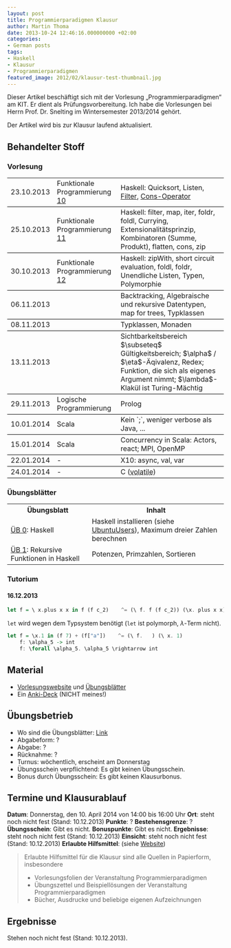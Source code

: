 ```yaml
---
layout: post
title: Programmierparadigmen Klausur
author: Martin Thoma
date: 2013-10-24 12:46:16.000000000 +02:00
categories:
- German posts
tags:
- Haskell
- Klausur
- Programmierparadigmen
featured_image: 2012/02/klausur-test-thumbnail.jpg
---
```

<div class="info">Dieser Artikel beschäftigt sich mit der Vorlesung &bdquo;Programmierparadigmen&ldquo; am KIT. Er dient als Prüfungsvorbereitung. Ich habe die Vorlesungen bei Herrn Prof. Dr. Snelting im Wintersemester 2013/2014 gehört.</div>

Der Artikel wird bis zur Klausur laufend aktualisiert.

## Behandelter Stoff ##
### Vorlesung ###
<table>
<tr>
<td style="border-bottom:1px solid black;">23.10.2013</td>
<td style="border-bottom:1px solid black;">Funktionale Programmierung <a href="http://pp.ipd.kit.edu/lehre/WS201314/paradigmen/intern/10_FunktionaleProgrammierung.pdf">10</a></td>
<td style="border-bottom:1px solid black;">Haskell: Quicksort, Listen, <a href="http://learnyouahaskell.com/higher-order-functions#maps-and-filters">Filter</a>, <a href="http://www.haskell.org/haskellwiki/Syntactic_sugar/Cons">Cons-Operator</a></td>
</tr>
<tr>
<td style="border-bottom:1px solid black;">25.10.2013</td>
<td style="border-bottom:1px solid black;">Funktionale Programmierung <a href="http://pp.ipd.kit.edu/lehre/WS201314/paradigmen/intern/11_FunktionaleProgrammierung.pdf">11</a></td>
<td style="border-bottom:1px solid black;">Haskell: filter, map, iter, foldr, foldl, Currying, Extensionalitätsprinzip, Kombinatoren (Summe, Produkt), flatten, cons, zip</td>
</tr>
<tr>
<td style="border-bottom:1px solid black;">30.10.2013</td>
<td style="border-bottom:1px solid black;">Funktionale Programmierung <a href="http://pp.ipd.kit.edu/lehre/WS201314/paradigmen/intern/12_FunktionaleProgrammierung.pdf">12</a></td>
<td style="border-bottom:1px solid black;">Haskell: zipWith, short circuit evaluation, foldl, foldr, Unendliche Listen, Typen, Polymorphie</td>
</tr>
<tr>
<td style="border-bottom:1px solid black;">06.11.2013</td>
<td style="border-bottom:1px solid black;"></td>
<td style="border-bottom:1px solid black;">Backtracking, Algebraische und rekursive Datentypen, map for trees, Typklassen</td>
</tr>
<tr>
<td style="border-bottom:1px solid black;">08.11.2013</td>
<td style="border-bottom:1px solid black;"></td>
<td style="border-bottom:1px solid black;">Typklassen, Monaden</td>
</tr>
<tr>
<td style="border-bottom:1px solid black;">13.11.2013</td>
<td style="border-bottom:1px solid black;"></td>
<td style="border-bottom:1px solid black;">Sichtbarkeitsbereich $\subseteq$ Gültigkeitsbereich; $\alpha$ / $\eta$-Äqivalenz, Redex; Funktion, die sich als eigenes Argument nimmt; $\lambda$-Klakül ist Turing-Mächtig</td>
</tr>
<tr>
<td style="border-bottom:1px solid black;">29.11.2013</td>
<td style="border-bottom:1px solid black;">Logische Programmierung</td>
<td style="border-bottom:1px solid black;">Prolog</td>
</tr>
<tr>
<td style="border-bottom:1px solid black;">10.01.2014</td>
<td style="border-bottom:1px solid black;">Scala</td>
<td style="border-bottom:1px solid black;">Kein `;`, weniger verbose als Java, ...</td>
</tr>
<tr>
<td style="border-bottom:1px solid black;">15.01.2014</td>
<td style="border-bottom:1px solid black;">Scala</td>
<td style="border-bottom:1px solid black;">Concurrency in Scala: Actors, react; MPI, OpenMP</td>
</tr>
<tr>
<td style="border-bottom:1px solid black;">22.01.2014</td>
<td style="border-bottom:1px solid black;">-</td>
<td style="border-bottom:1px solid black;">X10: async, val, var</td>
</tr>
<tr>
<td style="border-bottom:1px solid black;">24.01.2014</td>
<td style="border-bottom:1px solid black;">-</td>
<td style="border-bottom:1px solid black;">C (<abbr title="Immer aus Hauptspeicher, nie aus Cache holen">volatile</abbr>)</td>
</tr>
</table>

### Übungsblätter ###
<table>
  <tr>
    <th>Übungsblatt</th>
    <th>Inhalt</th>
  </tr>
  <tr>
    <td><a href="http://pp.ipd.kit.edu/lehre/WS201314/paradigmen/uebung/blaetter/blatt0.pdf" rel="nofollow">ÜB 0</a>: Haskell</td>
    <td>Haskell installieren (siehe <a href="http://wiki.ubuntuusers.de/Haskell">UbuntuUsers</a>), Maximum dreier Zahlen berechnen</td>
  </tr>
  <tr>
    <td><a href="http://pp.ipd.kit.edu/lehre/WS201314/paradigmen/uebung/blaetter/blatt1.pdf" rel="nofollow">ÜB 1</a>: Rekursive Funktionen in Haskell</td>
    <td>Potenzen, Primzahlen, Sortieren</td>
  </tr>
</table>

### Tutorium ###
#### 16.12.2013 ####

```haskell
let f = \ x.plus x x in f (f c_2)    ^= (\ f. f (f c_2)) (\x. plus x x)
```

`let` wird wegen dem Typsystem benötigt (`let` ist polymorph, 
$\lambda$-Term nicht).

```haskell
let f = \x.1 in (f 7) + (f["a"])    ^= (\ f.   ) (\ x. 1)
    f: \alpha_5 -> int
    f: \forall \alpha_5. \alpha_5 \rightarrow int 
```


## Material ##
<ul>
  <li><a href="http://pp.ipd.kit.edu/lehre/WS201314/paradigmen/">Vorlesungswebsite</a> und <a href="http://pp.ipd.kit.edu/lehre/WS201314/paradigmen/uebung/#unterlagen">Übungsblätter</a></li>
  <li>Ein <a href="https://ankiweb.net/shared/info/3121773115">Anki-Deck</a> (NICHT meines!)</li>
</ul>

<h2>Übungsbetrieb</h2>
<ul>
<li>Wo sind die Übungsblätter: <a href="http://pp.ipd.kit.edu/lehre/WS201314/paradigmen/uebung/#unterlagen">Link</a></li>
<li>Abgabeform: ?</li>
<li>Abgabe: ?</li>
<li>Rücknahme: ?</li>
<li>Turnus: wöchentlich, erscheint am Donnerstag</li>
<li>Übungsschein verpflichtend: Es gibt keinen Übungsschein.</li>
<li>Bonus durch Übungsschein: Es gibt keinen Klausurbonus.</li>
</ul>

<h2>Termine und Klausurablauf</h2>
<strong>Datum</strong>: Donnerstag, den 10. April 2014 von 14:00 bis 16:00 Uhr
<strong>Ort</strong>: steht noch nicht fest (Stand: 10.12.2013)
<strong>Punkte</strong>: ?
<strong>Bestehensgrenze</strong>: ?
<strong>Übungsschein</strong>: Gibt es nicht.
<strong>Bonuspunkte</strong>: Gibt es nicht.
<strong>Ergebnisse</strong>: steht noch nicht fest (Stand: 10.12.2013)
<strong>Einsicht</strong>: steht noch nicht fest (Stand: 10.12.2013)
<strong>Erlaubte Hilfsmittel</strong>: (siehe <a href="http://pp.ipd.kit.edu/lehre/WS201314/paradigmen/">Website</a>)

<blockquote>Erlaubte Hilfsmittel für die Klausur sind alle Quellen in Papierform, insbesondere
<ul>
<li>Vorlesungsfolien der Veranstaltung Programmierparadigmen</li>
<li>Übungszettel und Beispiellösungen der Veranstaltung Programmierparadigmen</li>
<li>Bücher, Ausdrucke und beliebige eigenen Aufzeichnungen</li>
</ul>
</blockquote>

<h2>Ergebnisse</h2>
Stehen noch nicht fest (Stand: 10.12.2013).
